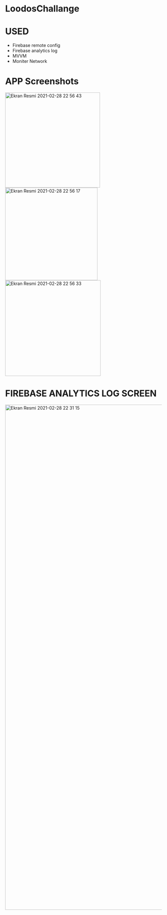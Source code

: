 # LoodosChallange
# USED
- Firebase remote config
- Firebase analytics log 
- MVVM
- Moniter Network

# APP Screenshots
<img width="305" alt="Ekran Resmi 2021-02-28 22 56 43" src="https://user-images.githubusercontent.com/58694754/109431562-504d9e80-7a18-11eb-8d51-1305be13d465.png">
<img width="297" alt="Ekran Resmi 2021-02-28 22 56 17" src="https://user-images.githubusercontent.com/58694754/109431564-53488f00-7a18-11eb-9ad5-9defdf917341.png">
<img width="307" alt="Ekran Resmi 2021-02-28 22 56 33" src="https://user-images.githubusercontent.com/58694754/109431566-5479bc00-7a18-11eb-88b4-77aa48361963.png">

# FIREBASE ANALYTICS LOG SCREEN 
<img width="1620" alt="Ekran Resmi 2021-02-28 22 31 15" src="https://user-images.githubusercontent.com/58694754/109431574-5e032400-7a18-11eb-8856-23f25bcb6089.png">
